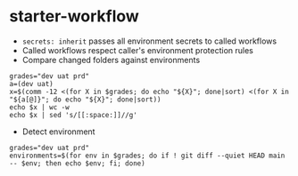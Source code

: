 # starter-workflow

* `secrets: inherit` passes all environment secrets to called workflows
* Called workflows respect caller's environment protection rules
* Compare changed folders against environments
```
grades="dev uat prd"
a=(dev uat)
x=$(comm -12 <(for X in $grades; do echo "${X}"; done|sort) <(for X in "${a[@]}"; do echo "${X}"; done|sort))
echo $x | wc -w
echo $x | sed 's/[[:space:]]//g'
```
* Detect environment
```
grades="dev uat prd"
environments=$(for env in $grades; do if ! git diff --quiet HEAD main -- $env; then echo $env; fi; done)
```
